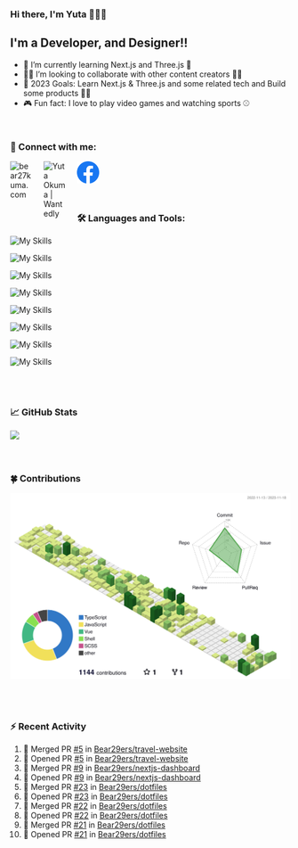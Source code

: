 ### Hi there, I'm Yuta 🤟🏻🐻

## I'm a Developer, and Designer!!

- 🌱 I’m currently learning Next.js and Three.js 🤣
- 👬🏻 I’m looking to collaborate with other content creators 👋🏻
- 🥅 2023 Goals: Learn Next.js & Three.js and some related tech and Build some products 💪🏻
- 🎮 Fun fact: I love to play video games and watching sports ⚾️

<br />

### :wave: Connect with me:

[<img align="left" alt="bear27kuma.com" width="40px" src="https://user-images.githubusercontent.com/39920490/156489586-f125813b-e344-46d6-9306-f5786684b976.jpg" style="margin-right: 20px;" />](https://bear29ers.github.io/)
[<img align="left" alt="Yuta Okuma | Wantedly" width="40px" src="https://user-images.githubusercontent.com/39920490/156489528-fdc520d6-10f1-43b6-8bf8-fadf8dcf1a90.jpg" style="margin-right: 20px;" />](https://www.wantedly.com/id/yuta_okuma_b)
[<img align="left" alt="Yuta Okuma | Facebook" width="40px" src="https://github.com/github/explore/blob/main/topics/facebook/facebook.png?raw=true" style="margin-right: 20px;" />](https://www.facebook.com/kumakuma1129/)

[//]: # '[<img align="left" alt="Yuta Okuma | Instagram" width="40px" src="https://github.com/github/explore/blob/main/topics/instagram/instagram.png?raw=true" />](https://www.instagram.com/bear_27earl/)'

<br />
<br />
<br />
<br />

### :hammer_and_wrench: Languages and Tools:

![My Skills](https://skillicons.dev/icons?i=html,css,sass,tailwind,bootstrap,js,ts)

![My Skills](https://skillicons.dev/icons?i=jquery,threejs,react,emotion,styledcomponents,materialui,nextjs)

![My Skills](https://skillicons.dev/icons?i=vercel,vue,nuxt,vite,nodejs,express,jest)

![My Skills](https://skillicons.dev/icons?i=regex,webpack,babel,php,laravel,mysql,sqlite)

![My Skills](https://skillicons.dev/icons?i=docker,git,github,githubactions,aws,gcp,firebase)

![My Skills](https://skillicons.dev/icons?i=vim,neovim,linux,bash,lua,markdown,svg)

![My Skills](https://skillicons.dev/icons?i=idea,vscode,atom,figma,xd,ps,ai)

![My Skills](https://skillicons.dev/icons?i=pr,ae,postman,sentry,codepen,stackoverflow,discord)

<br />
<br />

### :chart_with_upwards_trend: GitHub Stats

<div style="display: flex;">
    <a href="https://github.com/Bear29ers">
        <img height="220px;" src="https://github-readme-stats-bear29ers.vercel.app/api?username=Bear29ers&show_icons=true&theme=bear">
    </a>
</div>

<br />
<br />

### :four_leaf_clover: Contributions

![](./profile-3d-contrib/profile-green-animate.svg)

<br />
<br />

### :zap: Recent Activity

<!--START_SECTION:activity-->

1. 🎉 Merged PR [#5](https://github.com/Bear29ers/travel-website/pull/5) in [Bear29ers/travel-website](https://github.com/Bear29ers/travel-website)
2. 💪 Opened PR [#5](https://github.com/Bear29ers/travel-website/pull/5) in [Bear29ers/travel-website](https://github.com/Bear29ers/travel-website)
3. 🎉 Merged PR [#9](https://github.com/Bear29ers/nextjs-dashboard/pull/9) in [Bear29ers/nextjs-dashboard](https://github.com/Bear29ers/nextjs-dashboard)
4. 💪 Opened PR [#9](https://github.com/Bear29ers/nextjs-dashboard/pull/9) in [Bear29ers/nextjs-dashboard](https://github.com/Bear29ers/nextjs-dashboard)
5. 🎉 Merged PR [#23](https://github.com/Bear29ers/dotfiles/pull/23) in [Bear29ers/dotfiles](https://github.com/Bear29ers/dotfiles)
6. 💪 Opened PR [#23](https://github.com/Bear29ers/dotfiles/pull/23) in [Bear29ers/dotfiles](https://github.com/Bear29ers/dotfiles)
7. 🎉 Merged PR [#22](https://github.com/Bear29ers/dotfiles/pull/22) in [Bear29ers/dotfiles](https://github.com/Bear29ers/dotfiles)
8. 💪 Opened PR [#22](https://github.com/Bear29ers/dotfiles/pull/22) in [Bear29ers/dotfiles](https://github.com/Bear29ers/dotfiles)
9. 🎉 Merged PR [#21](https://github.com/Bear29ers/dotfiles/pull/21) in [Bear29ers/dotfiles](https://github.com/Bear29ers/dotfiles)
10. 💪 Opened PR [#21](https://github.com/Bear29ers/dotfiles/pull/21) in [Bear29ers/dotfiles](https://github.com/Bear29ers/dotfiles)

<!--END_SECTION:activity-->
